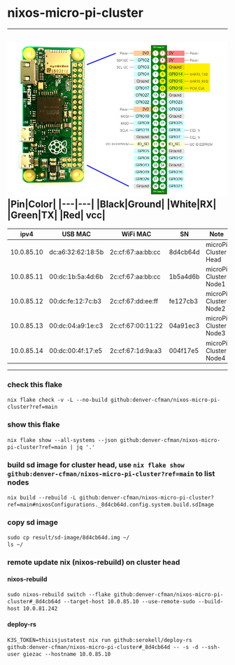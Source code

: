 # nixos-micro-pi-cluster
---

![pinout](./rpi_pinout.png)
|Pin|Color|
|---|---|
|Black|Ground|
|White|RX|
|Green|TX|
|Red| vcc|
---
| ipv4 | USB MAC | WiFi MAC | SN | Note |
| --- | --- | --- | --- | --- |
| 10.0.85.10 | dc:a6:32:62:18:5b | 2c:cf:67:aa:bb:cc | 8d4cb64d | microPi Cluster Head |
| 10.0.85.11 | 00:dc:1b:5a:4d:6b | 2c:cf:67:aa:bb:cc | 1b5a4d6b | microPi Cluster Node1 |
| 10.0.85.12 | 00:dc:fe:12:7c:b3 | 2c:cf:67:dd:ee:ff | fe127cb3 | microPi Cluster Node2 |
| 10.0.85.13 | 00:dc:04:a9:1e:c3 | 2c:cf:67:00:11:22 | 04a91ec3 | microPi Cluster Node3 |
| 10.0.85.14 | 00:dc:00:4f:17:e5 | 2c:cf:67:1d:9a:a3 | 004f17e5 | microPi Cluster Node4 |
---
### check this flake
```
nix flake check -v -L --no-build github:denver-cfman/nixos-micro-pi-cluster?ref=main
```

### show this flake
```
nix flake show --all-systems --json github:denver-cfman/nixos-micro-pi-cluster?ref=main | jq '.'
```

### build sd image for cluster head, use ` nix flake show github:denver-cfman/nixos-micro-pi-cluster?ref=main ` to list nodes
```
nix build --rebuild -L github:denver-cfman/nixos-micro-pi-cluster?ref=main#nixosConfigurations._8d4cb64d.config.system.build.sdImage
```

### copy sd image
```
sudo cp result/sd-image/8d4cb64d.img ~/
ls ~/
```

### remote update nix (nixos-rebuild) on cluster head
#### nixos-rebuild
```
sudo nixos-rebuild switch --flake github:denver-cfman/nixos-micro-pi-cluster#_8d4cb64d --target-host 10.0.85.10 --use-remote-sudo --build-host 10.0.81.242
```
#### deploy-rs
```
K3S_TOKEN=thisisjustatest nix run github:serokell/deploy-rs github:denver-cfman/nixos-micro-pi-cluster#_8d4cb64d -- -s -d --ssh-user giezac --hostname 10.0.85.10
```
